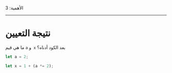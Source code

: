 الأهمية: 3

---

# نتيجة التعيين

ما هي قيم `a` و` x` بعد الكود أدناه؟

```js
let a = 2;

let x = 1 + (a *= 2);
```
